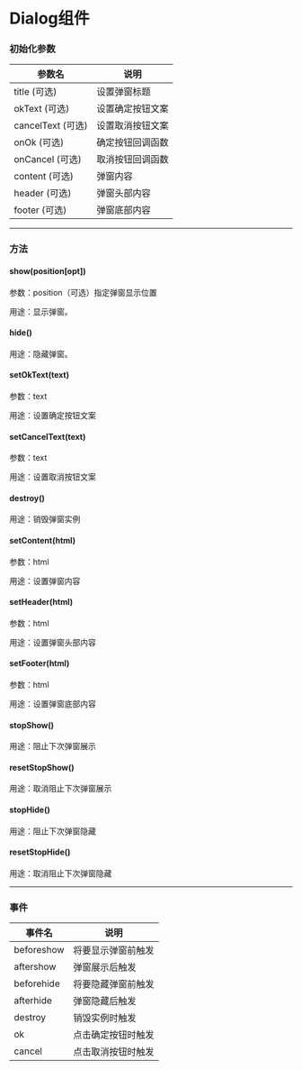 # Dialog组件

### 初始化参数

| 参数名 | 说明 |
| --- | --- |
| title (可选) | 设置弹窗标题 |
| okText (可选) | 设置确定按钮文案 |
| cancelText (可选) | 设置取消按钮文案 |
| onOk (可选) | 确定按钮回调函数 |
| onCancel (可选) | 取消按钮回调函数 |
| content (可选) | 弹窗内容 |
| header (可选) | 弹窗头部内容 |
| footer (可选) | 弹窗底部内容 |

---

### 方法

#### show(position[opt])

参数：position（可选）指定弹窗显示位置

用途：显示弹窗。


#### hide()

用途：隐藏弹窗。

#### setOkText(text)

参数：text

用途：设置确定按钮文案

#### setCancelText(text)

参数：text

用途：设置取消按钮文案

#### destroy()

用途：销毁弹窗实例

#### setContent(html)

参数：html

用途：设置弹窗内容

#### setHeader(html)

参数：html

用途：设置弹窗头部内容

#### setFooter(html)

参数：html

用途：设置弹窗底部内容

#### stopShow()

用途：阻止下次弹窗展示

#### resetStopShow()

用途：取消阻止下次弹窗展示

#### stopHide()

用途：阻止下次弹窗隐藏

#### resetStopHide()

用途：取消阻止下次弹窗隐藏

---

### 事件

| 事件名 | 说明 |
| --- | --- |
| beforeshow | 将要显示弹窗前触发 |
| aftershow | 弹窗展示后触发  |
| beforehide | 将要隐藏弹窗前触发  |
| afterhide | 弹窗隐藏后触发 |
| destroy | 销毁实例时触发 |
| ok | 点击确定按钮时触发 |
| cancel | 点击取消按钮时触发 |
